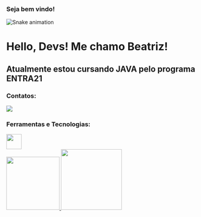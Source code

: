 ### Seja bem vindo!

![Snake animation](https://github.com/beabarth/beabarth/blob/output/github-contribution-grid-snake.svg)
<h1> Hello, Devs! Me chamo Beatriz! </h1>

<h2>
Atualmente estou cursando JAVA pelo programa ENTRA21 </h2>

### Contatos:
<div>
<a href="https://instagram.com/beabarthb" target="_blank"><img src="https://img.shields.io/badge/-Instagram-%23E4405F?style=for-the-badge&logo=instagram&logoColor=white" target="_blank"></a>
</div>

### Ferramentas e Tecnologias:
  <img src="https://cdn.jsdelivr.net/gh/devicons/devicon/icons/java/java-original-wordmark.svg" width="40" height="40"/>
          
          
<div>
<a href="https://github.com/seu-usuário-aqui">
<img height="140em" src="https://github-readme-stats.vercel.app/api/top-langs/?username=beabarth&layout=compact&langs_count=7&theme=dracula"/>
<img height="160em" src="https://github-readme-stats.vercel.app/api?username=beabarth&show_icons=true&theme=dracula&include_all_commits=true&count_private=true"/>
</div>
  


